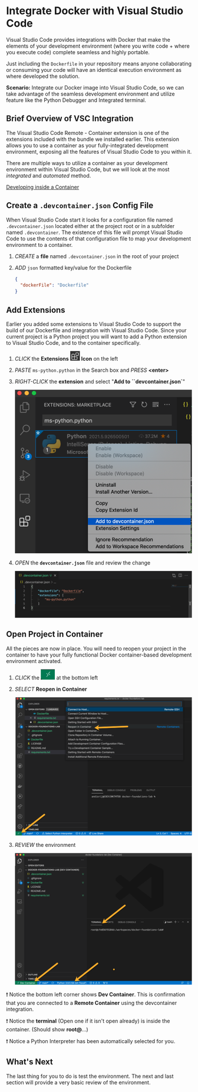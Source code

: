 # Integrate Docker with Visual Studio Code

Visual Studio Code provides integrations with Docker that make the elements of your development environment (where you write code + where you execute code) complete seamless and highly portable.

Just including the `Dockerfile` in your repository means anyone collaborating or consuming your code will have an identical execution environment as where developed the solution.

**Scenario:** Integrate our Docker image into Visual Studio Code, so we can take advantage of the seamless development environment and utilize feature like the Python Debugger and Integrated terminal.

## Brief Overview of VSC Integration

The Visual Studio Code Remote - Container extension is one of the extensions included with the bundle we installed earlier.  This extension allows you to use a container as your fully-integrated development environment, exposing all the features of Visual Studio Code to you within it.

There are multiple ways to utilize a container as your development environment within Visual Studio Code, but we will look at the most *integrated* and *automated* method.

[Developing inside a Container](https://code.visualstudio.com/docs/remote/containers)

## Create a `.devcontainer.json` Config File

When Visual Studio Code start it looks for a configuration file named `.devcontainer.json` located either at the project root or in a subfolder named `.devcontainer`.  The existence of this file will prompt Visual Studio Code to use the contents of that configuration file to map your development environment to a container.

1. *CREATE* a **file**  named `.devcontainer.json` in the root of your project

2. *ADD* `json` formatted key/value for the Dockerfile

   ```json
   {
     "dockerFile": "Dockerfile"
   }
   ```

## Add Extensions

Earlier you added some extensions to Visual Studio Code to support the build of our Dockerfile and integration with Visual Studio Code.  Since your current project is a Python project you will want to add a Python extension to Visual Studio Code, and to the container specifically.

1. *CLICK* the **Extensions** <img src="../../images/image-20210610152153324.png" style="zoom:33%;" /> **Icon** on the left
2. *PASTE* `ms-python.python` in the Search box and *PRESS* **<enter\>**
3. *RIGHT-CLICK* the **extension** and select "**Add to ``devcontainer.json`**"

    <img src="../../images/add-to-devcontainer.json.png" alt="image-20210614131954531" style="zoom:50%;" />

4. *OPEN* the **`devcontainer.json`** file and review the change

   ![image-20210614132142489](../images/devcontainer.json.png)

## Open Project in Container

All the pieces are now in place.  You will need to reopen your project in the container to have your fully functional Docker container-based development environment activated.

1. *CLICK* the <img src="../images/remote-connection.png" alt="image-20210614132745015" style="zoom:50%;" /> at the bottom left

2. *SELECT* **Reopen in Container**

   ![Reopen in Container](../images/reopen-in-container.png)

3. *REVIEW*  the environment

   ![Opened in Container](../images/vsc-opened-in-container.png)

:exclamation: Notice the bottom left corner shows **Dev Container**.  This is confirmation that you are connected to a **Remote Container** using the devcontainer integration.

:exclamation: Notice the **terminal** (Open one if it isn't open already) is inside the container.  (Should show **root@**...)

:exclamation: Notice a Python Interpreter has been automatically selected for you.

## What's Next

The last thing for you to do is test the environment.  The next and last section will provide a very basic review of the environment.
